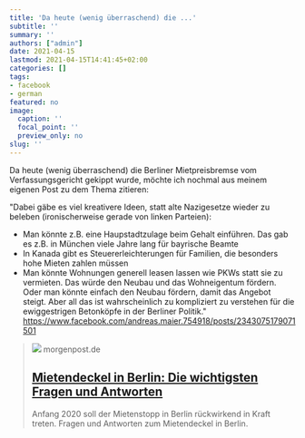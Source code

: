 ```yaml
---
title: 'Da heute (wenig überraschend) die ...'
subtitle: ''
summary: ''
authors: ["admin"]
date: 2021-04-15
lastmod: 2021-04-15T14:41:45+02:00
categories: []
tags:
- facebook
- german
featured: no
image:
  caption: ''
  focal_point: ''
  preview_only: no
slug: ''
---
```

Da heute (wenig überraschend) die Berliner Mietpreisbremse vom Verfassungsgericht gekippt wurde, möchte ich nochmal aus meinem eigenen Post zu dem Thema zitieren:

"Dabei gäbe es viel kreativere Ideen, statt alte Nazigesetze wieder zu beleben (ironischerweise gerade von linken Parteien): 
- Man könnte z.B. eine Haupstadtzulage beim Gehalt einführen. Das gab es z.B. in München viele Jahre lang für bayrische Beamte
- In Kanada gibt es Steuererleichterungen für Familien, die besonders hohe Mieten zahlen müssen
- Man könnte Wohnungen generell leasen lassen wie PKWs statt sie zu vermieten. Das würde den Neubau und das Wohneigentum fördern. 
Oder man könnte einfach den Neubau fördern, damit das Angebot steigt. Aber all das ist wahrscheinlich zu kompliziert zu verstehen für die ewiggestrigen Betonköpfe in der Berliner Politik."
https://www.facebook.com/andreas.maier.754918/posts/2343075179071501
> [![](https://img.morgenpost.de/img/berlin/crop226212111/5812608596-w820-cv16_9-q85/abfdf1be-91bf-11e9-919d-b4533da7638f.jpg)](https://www.morgenpost.de/berlin/article226230165/Mietendeckel-in-Berlin-Fragen-und-Antworten-Was-Sie-jetzt-wissen-muessen.html)
> morgenpost.de
> ## [Mietendeckel in Berlin: Die wichtigsten Fragen und Antworten ](https://www.morgenpost.de/berlin/article226230165/Mietendeckel-in-Berlin-Fragen-und-Antworten-Was-Sie-jetzt-wissen-muessen.html)
>
>Anfang 2020 soll der Mietenstopp in Berlin rückwirkend in Kraft treten. Fragen und Antworten zum Mietendeckel in Berlin.


